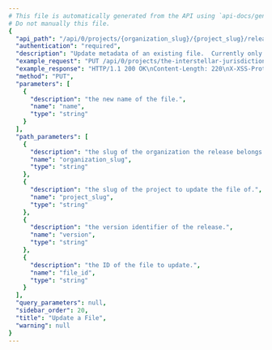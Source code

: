 ```yaml
---
# This file is automatically generated from the API using `api-docs/generate.py`
# Do not manually this file.
{
  "api_path": "/api/0/projects/{organization_slug}/{project_slug}/releases/{version}/files/{file_id}/", 
  "authentication": "required", 
  "description": "Update metadata of an existing file.  Currently only the name of\nthe file can be changed.", 
  "example_request": "PUT /api/0/projects/the-interstellar-jurisdiction/pump-station/releases/593e1e1f7222205faf2729e8d7766864717b48f6/files/3/ HTTP/1.1\nHost: sentry.io\nAuthorization: Bearer {base64-encoded-key-here}\nContent-Type: application/json\n\n{\n  \"name\": \"/demo/goodbye.txt\"\n}", 
  "example_response": "HTTP/1.1 200 OK\nContent-Length: 220\nX-XSS-Protection: 1; mode=block\nContent-Language: en\nX-Content-Type-Options: nosniff\nVary: Accept-Language, Cookie\nAllow: GET, PUT, DELETE, HEAD, OPTIONS\nX-Frame-Options: deny\nContent-Type: application/json\n\n{\n  \"dateCreated\": \"2018-09-20T15:48:24.245Z\", \n  \"dist\": null, \n  \"headers\": {\n    \"Content-Type\": \"text/plain; encoding=utf-8\"\n  }, \n  \"id\": \"3\", \n  \"name\": \"/demo/goodbye.txt\", \n  \"sha1\": \"94d6b21e962a9fc65889617ec1f17a1e2fe11b65\", \n  \"size\": 15\n}", 
  "method": "PUT", 
  "parameters": [
    {
      "description": "the new name of the file.", 
      "name": "name", 
      "type": "string"
    }
  ], 
  "path_parameters": [
    {
      "description": "the slug of the organization the release belongs to.", 
      "name": "organization_slug", 
      "type": "string"
    }, 
    {
      "description": "the slug of the project to update the file of.", 
      "name": "project_slug", 
      "type": "string"
    }, 
    {
      "description": "the version identifier of the release.", 
      "name": "version", 
      "type": "string"
    }, 
    {
      "description": "the ID of the file to update.", 
      "name": "file_id", 
      "type": "string"
    }
  ], 
  "query_parameters": null, 
  "sidebar_order": 20, 
  "title": "Update a File", 
  "warning": null
}
---
```

